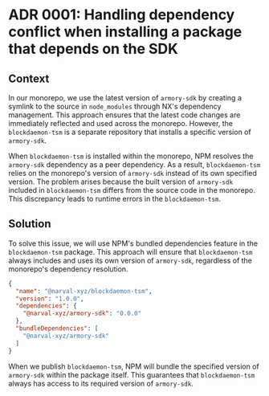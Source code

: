 # ADR 0001: Handling dependency conflict when installing a package that depends on the SDK

## Context

In our monorepo, we use the latest version of `armory-sdk` by creating a
symlink to the source in `node_modules` through NX's dependency management.
This approach ensures that the latest code changes are immediately reflected
and used across the monorepo. However, the `blockdaemon-tsm` is a separate
repository that installs a specific version of `armory-sdk`. 

When `blockdaemon-tsm` is installed within the monorepo, NPM resolves the
`armory-sdk` dependency as a peer dependency. As a result, `blockdaemon-tsm`
relies on the monorepo's version of `armory-sdk` instead of its own specified
version. The problem arises because the built version of `armory-sdk` included
in `blockdaemon-tsm` differs from the source code in the monorepo. This
discrepancy leads to runtime errors in the `blockdaemon-tsm`.

## Solution

To solve this issue, we will use NPM's bundled dependencies feature in the
`blockdaemon-tsm` package. This approach will ensure that `blockdaemon-tsm`
always includes and uses its own version of `armory-sdk`, regardless of the
monorepo's dependency resolution.

```json
{
  "name": "@narval-xyz/blockdaemon-tsm",
  "version": "1.0.0",
  "dependencies": {
    "@narval-xyz/armory-sdk": "0.0.0"
  },
  "bundleDependencies": [
    "@narval-xyz/armory-sdk"
  ]
}
```

When we publish `blockdaemon-tsm`, NPM will bundle the specified version of
`armory-sdk` within the package itself. This guarantees that `blockdaemon-tsm`
always has access to its required version of `armory-sdk`. 

